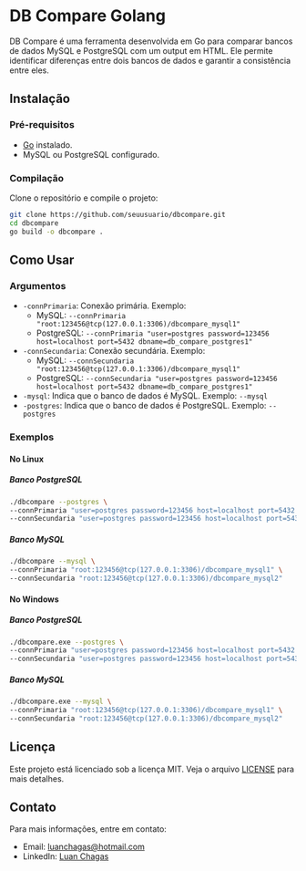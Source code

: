 # DB Compare Golang

DB Compare é uma ferramenta desenvolvida em Go para comparar bancos de dados MySQL e PostgreSQL com um output em HTML. Ele permite identificar diferenças entre dois bancos de dados e garantir a consistência entre eles.


## Instalação

### Pré-requisitos

- [Go](https://golang.org/doc/install) instalado.
- MySQL ou PostgreSQL configurado.

### Compilação

Clone o repositório e compile o projeto:

```bash
git clone https://github.com/seuusuario/dbcompare.git
cd dbcompare
go build -o dbcompare .
```

## Como Usar

### Argumentos

- `-connPrimaria`: Conexão primária. Exemplo:
  - MySQL: `--connPrimaria "root:123456@tcp(127.0.0.1:3306)/dbcompare_mysql1"`
  - PostgreSQL: `--connPrimaria "user=postgres password=123456 host=localhost port=5432 dbname=db_compare_postgres1"`
- `-connSecundaria`: Conexão secundária. Exemplo:
  - MySQL: `--connSecundaria "root:123456@tcp(127.0.0.1:3306)/dbcompare_mysql1"`
  - PostgreSQL: `--connSecundaria "user=postgres password=123456 host=localhost port=5432 dbname=db_compare_postgres1"`
- `-mysql`: Indica que o banco de dados é MySQL. Exemplo: `--mysql`
- `-postgres`: Indica que o banco de dados é PostgreSQL. Exemplo: `--postgres`

### Exemplos

#### No Linux

##### Banco PostgreSQL

```bash
./dbcompare --postgres \
--connPrimaria "user=postgres password=123456 host=localhost port=5432 dbname=db_compare_postgres1" \
--connSecundaria "user=postgres password=123456 host=localhost port=5432 dbname=db_compare_postgres2"
```

##### Banco MySQL

```bash
./dbcompare --mysql \
--connPrimaria "root:123456@tcp(127.0.0.1:3306)/dbcompare_mysql1" \
--connSecundaria "root:123456@tcp(127.0.0.1:3306)/dbcompare_mysql2"
```

#### No Windows

##### Banco PostgreSQL

```bash
./dbcompare.exe --postgres \
--connPrimaria "user=postgres password=123456 host=localhost port=5432 dbname=db_compare_postgres1" \
--connSecundaria "user=postgres password=123456 host=localhost port=5432 dbname=db_compare_postgres2"
```

##### Banco MySQL

```bash
./dbcompare.exe --mysql \
--connPrimaria "root:123456@tcp(127.0.0.1:3306)/dbcompare_mysql1" \
--connSecundaria "root:123456@tcp(127.0.0.1:3306)/dbcompare_mysql2"
```

## Licença

Este projeto está licenciado sob a licença MIT. Veja o arquivo [LICENSE](LICENSE) para mais detalhes.

## Contato

Para mais informações, entre em contato:

- Email: luanchagas@hotmail.com
- LinkedIn: [Luan Chagas](https://www.linkedin.com/in/luanchagas/)










